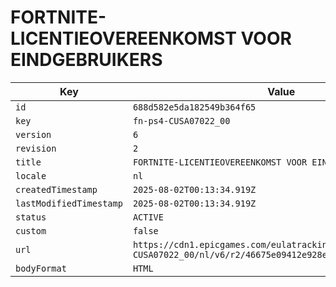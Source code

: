 # FORTNITE-LICENTIEOVEREENKOMST VOOR EINDGEBRUIKERS

| Key | Value |
| --- | ----- |
| `id` | `688d582e5da182549b364f65` |
| `key` | `fn-ps4-CUSA07022_00` |
| `version` | `6` |
| `revision` | `2` |
| `title` | `FORTNITE-LICENTIEOVEREENKOMST VOOR EINDGEBRUIKERS` |
| `locale` | `nl` |
| `createdTimestamp` | `2025-08-02T00:13:34.919Z` |
| `lastModifiedTimestamp` | `2025-08-02T00:13:34.919Z` |
| `status` | `ACTIVE` |
| `custom` | `false` |
| `url` | `https://cdn1.epicgames.com/eulatracking-download/fn-ps4-CUSA07022_00/nl/v6/r2/46675e09412e928ef8d5afaf00f15747.pdf` |
| `bodyFormat` | `HTML` |
